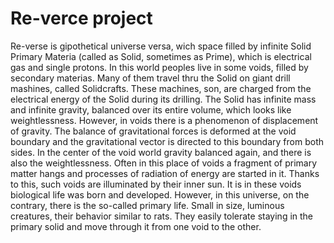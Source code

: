 # Re-verce project
Re-verse is gipothetical universe versa, wich space filled by infinite Solid Primary Materia (called as Solid, sometimes as Prime), which is electrical gas and single protons. In this world peoples live in some voids, filled by secondary materias. Many of them travel thru the Solid on giant drill mashines, called Solidcrafts. These machines, son, are charged from the electrical energy of the Solid during its drilling.
The Solid has infinite mass and infinite gravity, balanced over its entire volume, which looks like weightlessness. However, in voids there is a phenomenon of displacement of gravity. The balance of gravitational forces is deformed at the void boundary and the gravitational vector is directed to this boundary from both sides.
In the center of the void world gravity balanced again, and there is also the weightlessness. Often in this place of voids a fragment of primary matter hangs and processes of radiation of energy are started in it. Thanks to this, such voids are illuminated by their inner sun. It is in these voids biological life was born and developed.
However, in this universe, on the contrary, there is the so-called primary life. Small in size, luminous creatures, their behavior similar to rats. They easily tolerate staying in the primary solid and move through it from one void to the other.
